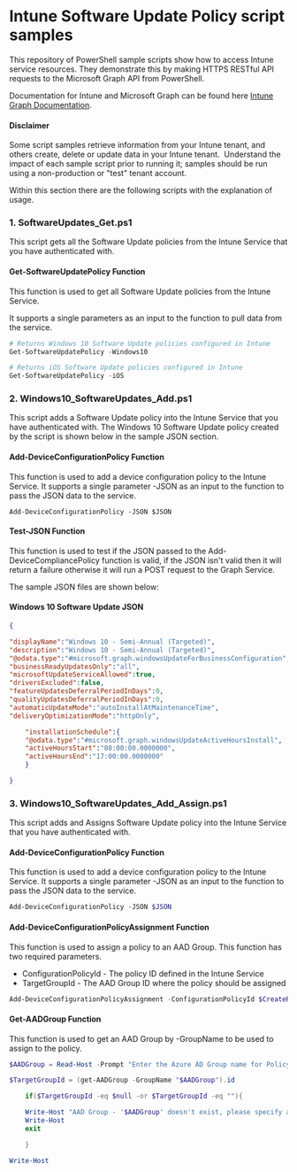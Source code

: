 # Intune Software Update Policy script samples

This repository of PowerShell sample scripts show how to access Intune service resources.  They demonstrate this by making HTTPS RESTful API requests to the Microsoft Graph API from PowerShell.

Documentation for Intune and Microsoft Graph can be found here [Intune Graph Documentation](https://developer.microsoft.com/en-us/graph/docs/api-reference/beta/resources/intune_graph_overview).

#### Disclaimer
Some script samples retrieve information from your Intune tenant, and others create, delete or update data in your Intune tenant.  Understand the impact of each sample script prior to running it; samples should be run using a non-production or "test" tenant account. 

Within this section there are the following scripts with the explanation of usage.

### 1. SoftwareUpdates_Get.ps1
This script gets all the Software Update policies from the Intune Service that you have authenticated with.

#### Get-SoftwareUpdatePolicy Function
This function is used to get all Software Update policies from the Intune Service.

It supports a single parameters as an input to the function to pull data from the service.

```PowerShell
# Returns Windows 10 Software Update policies configured in Intune
Get-SoftwareUpdatePolicy -Windows10

# Returns iOS Software Update policies configured in Intune
Get-SoftwareUpdatePolicy -iOS
```

### 2. Windows10_SoftwareUpdates_Add.ps1
This script adds a Software Update policy into the Intune Service that you have authenticated with. The Windows 10 Software Update policy created by the script is shown below in the sample JSON section.

#### Add-DeviceConfigurationPolicy Function
This function is used to add a device configuration policy to the Intune Service. It supports a single parameter -JSON as an input to the function to pass the JSON data to the service.

```
Add-DeviceConfigurationPolicy -JSON $JSON
```

#### Test-JSON Function
This function is used to test if the JSON passed to the Add-DeviceCompliancePolicy function is valid, if the JSON isn't valid then it will return a failure otherwise it will run a POST request to the Graph Service.

The sample JSON files are shown below:

#### Windows 10 Software Update JSON

```JSON
{

"displayName":"Windows 10 - Semi-Annual (Targeted)",
"description":"Windows 10 - Semi-Annual (Targeted)",
"@odata.type":"#microsoft.graph.windowsUpdateForBusinessConfiguration",
"businessReadyUpdatesOnly":"all",
"microsoftUpdateServiceAllowed":true,
"driversExcluded":false,
"featureUpdatesDeferralPeriodInDays":0,
"qualityUpdatesDeferralPeriodInDays":0,
"automaticUpdateMode":"autoInstallAtMaintenanceTime",
"deliveryOptimizationMode":"httpOnly",

    "installationSchedule":{
    "@odata.type":"#microsoft.graph.windowsUpdateActiveHoursInstall",
    "activeHoursStart":"08:00:00.0000000",
    "activeHoursEnd":"17:00:00.0000000"
    }

}
```
### 3. Windows10_SoftwareUpdates_Add_Assign.ps1
This script adds and Assigns Software Update policy into the Intune Service that you have authenticated with.

#### Add-DeviceConfigurationPolicy Function
This function is used to add a device configuration policy to the Intune Service. It supports a single parameter -JSON as an input to the function to pass the JSON data to the service.

```PowerShell
Add-DeviceConfigurationPolicy -JSON $JSON
```

#### Add-DeviceConfigurationPolicyAssignment Function
This function is used to assign a policy to an AAD Group. This function has two required parameters.

+ ConfigurationPolicyId - The policy ID defined in the Intune Service
+ TargetGroupId - The AAD Group ID where the policy should be assigned

```PowerShell
Add-DeviceConfigurationPolicyAssignment -ConfigurationPolicyId $CreateResult.id -TargetGroupId $TargetGroupId
```

#### Get-AADGroup Function
This function is used to get an AAD Group by -GroupName to be used to assign to the policy.

```PowerShell
$AADGroup = Read-Host -Prompt "Enter the Azure AD Group name for Policy assignment"

$TargetGroupId = (get-AADGroup -GroupName "$AADGroup").id

    if($TargetGroupId -eq $null -or $TargetGroupId -eq ""){

    Write-Host "AAD Group - '$AADGroup' doesn't exist, please specify a valid AAD Group..." -ForegroundColor Red
    Write-Host
    exit

    }

Write-Host
```
